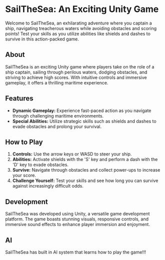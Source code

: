 # SailTheSea: An Exciting Unity Game

Welcome to SailTheSea, an exhilarating adventure where you captain a ship, navigating treacherous waters while avoiding obstacles and scoring points! Test your skills as you utilize abilities like shields and dashes to survive in this action-packed game.

## About
SailTheSea is an exciting Unity game where players take on the role of a ship captain, sailing through perilous waters, dodging obstacles, and striving to achieve high scores. With intuitive controls and immersive gameplay, it offers a thrilling maritime experience.

## Features
- **Dynamic Gameplay:** Experience fast-paced action as you navigate through challenging maritime environments.
- **Special Abilities:** Utilize strategic skills such as shields and dashes to evade obstacles and prolong your survival.

## How to Play
1. **Controls:** Use the arrow keys or WASD to steer your ship.
2. **Abilities:** Activate shields with the 'S' key and perform a dash with the 'D' key to evade obstacles.
3. **Survive:** Navigate through obstacles and collect power-ups to increase your score.
4. **Challenge Yourself:** Test your skills and see how long you can survive against increasingly difficult odds.

## Development
SailTheSea was developed using Unity, a versatile game development platform. The game boasts stunning visuals, responsive controls, and immersive sound effects to enhance player immersion and enjoyment.

## AI
SailTheSea has built in AI system that learns how to play the game!!!
